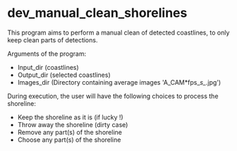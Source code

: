 # dev_manual_clean_shorelines

This program aims to perform a manual clean of detected coastlines, to only keep clean parts of detections.

Arguments of the program:
- Input_dir (coastlines)
- Output_dir (selected coastlines)
- Images_dir (Directory containing average images 'A_CAM*fps_*s_*.jpg')

During execution, the user will have the following choices to process the shoreline:
- Keep the shoreline as it is (if lucky !) 
- Throw away the shoreline (dirty case) 
- Remove any part(s) of the shoreline
- Choose any part(s) of the shoreline


